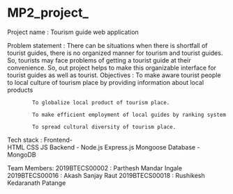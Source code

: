# MP2_project_


Project name : Tourism guide web application 

Problem statement : There can be situations when there is shortfall of tourist guides, there is no                             organized manner for tourism and tourist guides. So, tourists may face problems of                         getting a tourist guide at their convenience. So, out project helps to make this                           organizable interface for tourist guides as well as tourist.
Objectives :
            To make aware tourist people to local culture of tourism place by providing information about               local products 

            To globalize local product of tourism place.

            To make efficient employment of local guides by ranking system

            To spread cultural diversity of tourism place.

Tech stack : 
            Frontend-                                     
                      HTML
                      CSS 
                      JS
            Backend -
                      Node.js
                      Express.js
                      Mongoose 
            Database -
                      MongoDB         
                      
Team Members:
            2019BTECS00002 : Parthesh Mandar Ingale
            2019BTECS00016 : Akash Sanjay Raut
             2019BTECS00018 : Rushikesh Kedaranath Patange
